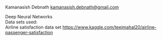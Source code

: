Kamanasish Debnath kamanasish.debnath@gmail.com

Deep Neural Networks <br>
Data sets used: <br>
Airline satisfaction data set   https://www.kaggle.com/teejmahal20/airline-passenger-satisfaction <br>


